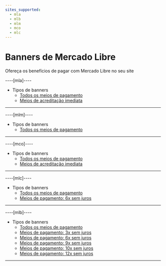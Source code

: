 ```yaml
---
sites_supported:
  - mla
  - mlb
  - mlm
  - mco
  - mlc
---
```


# Banners de Mercado Libre 

Ofereça os benefícios de pagar com Mercado Libre no seu site

----[mla]----

* Tipos de banners
    + [Todos os meios de pagamento](https://www.mercadopago[FAKER][URL][DOMAIN]/developers/pt/guides/banners/all)
    + [Meios de acreditação imediata](https://www.mercadopago[FAKER][URL][DOMAIN]/developers/pt/guides/resources/banners/online)

------------
----[mlm]----

* Tipos de banners
    + [Todos os meios de pagamento](https://www.mercadopago[FAKER][URL][DOMAIN]/developers/pt/guides/banners/all)

------------
----[mco]----

* Tipos de banners
    + [Todos os meios de pagamento](https://www.mercadopago[FAKER][URL][DOMAIN]/developers/pt/guides/banners/all)
    + [Meios de acreditação imediata](https://www.mercadopago[FAKER][URL][DOMAIN]/developers/pt/guides/resources/banners/online)

------------
----[mlc]----

* Tipos de banners
    + [Todos os meios de pagamento](https://www.mercadopago[FAKER][URL][DOMAIN]/developers/pt/guides/banners/all)
    + [Meios de pagamento: 6x sem juros](https://www.mercadopago[FAKER][URL][DOMAIN]/developers/pt/guides/resources/banners/seis)

------------
----[mlb]----

* Tipos de banners
    + [Todos os meios de pagamento](https://www.mercadopago[FAKER][URL][DOMAIN]/developers/pt/guides/banners/all)
    + [Meios de pagamento: 3x sem juros](https://www.mercadopago[FAKER][URL][DOMAIN]/developers/pt/guides/resources/banners/tres)
    + [Meios de pagamento: 6x sem juros](https://www.mercadopago[FAKER][URL][DOMAIN]/developers/pt/guides/resources/banners/seis)
    + [Meios de pagamento: 9x sem juros](https://www.mercadopago[FAKER][URL][DOMAIN]/developers/pt/guides/resources/banners/nove)
    + [Meios de pagamento: 10x sem juros](https://www.mercadopago[FAKER][URL][DOMAIN]/developers/pt/guides/resources/banners/dez)
    + [Meios de pagamento: 12x sem juros](https://www.mercadopago[FAKER][URL][DOMAIN]/developers/pt/guides/resources/banners/doze)

------------
